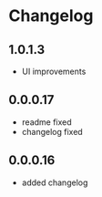 # Changelog

## 1.0.1.3
 - UI improvements

## 0.0.0.17
 - readme fixed
 - changelog fixed

## 0.0.0.16
 - added changelog